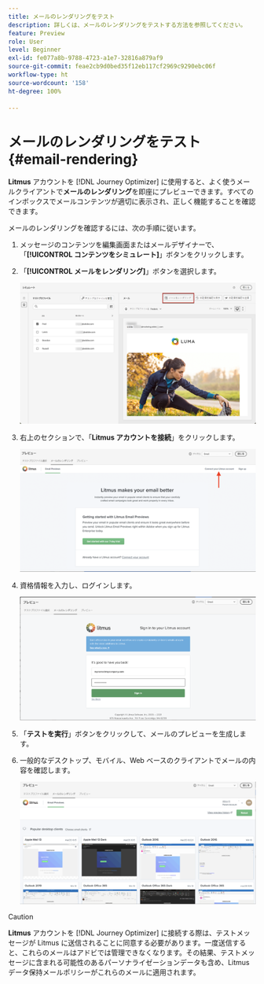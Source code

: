 ```yaml
---
title: メールのレンダリングをテスト
description: 詳しくは、メールのレンダリングをテストする方法を参照してください。
feature: Preview
role: User
level: Beginner
exl-id: fe077a8b-9788-4723-a1e7-32816a879af9
source-git-commit: feae2cb9d0bed35f12eb117cf2969c9290ebc06f
workflow-type: ht
source-wordcount: '158'
ht-degree: 100%

---
```


# メールのレンダリングをテスト {#email-rendering}

**Litmus** アカウントを [!DNL Journey Optimizer] に使用すると、よく使うメールクライアントで&#x200B;**メールのレンダリング**&#x200B;を即座にプレビューできます。すべてのインボックスでメールコンテンツが適切に表示され、正しく機能することを確認できます。

メールのレンダリングを確認するには、次の手順に従います。

1. メッセージのコンテンツを編集画面またはメールデザイナーで、「**[!UICONTROL コンテンツをシミュレート]**」ボタンをクリックします。

1. 「**[!UICONTROL メールをレンダリング]**」ボタンを選択します。

   ![](../email/assets/email-rendering-button.png)

1. 右上のセクションで、「**Litmus アカウントを接続**」をクリックします。

   ![](../email/assets/email-rendering-litmus.png)

1. 資格情報を入力し、ログインします。

   ![](../email/assets/email-rendering-credentials.png)

1. 「**テストを実行**」ボタンをクリックして、メールのプレビューを生成します。

1. 一般的なデスクトップ、モバイル、Web ベースのクライアントでメールの内容を確認します。

   ![](../email/assets/email-rendering-previews.png)

>[!CAUTION]
>
>**Litmus** アカウントを [!DNL Journey Optimizer] に接続する際は、テストメッセージが Litmus に送信されることに同意する必要があります。一度送信すると、これらのメールはアドビでは管理できなくなります。その結果、テストメッセージに含まれる可能性のあるパーソナライゼーションデータも含め、Litmus データ保持メールポリシーがこれらのメールに適用されます。
